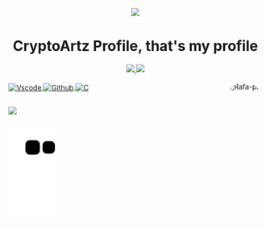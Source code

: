 <p align="center" style="border-radius:100%"><img height="auto" width="20%"  src="https://www.flaticon.com/premium-icon/icons/svg/1797/1797511.svg" ></p>
<div>
  <h1 align="center">CryptoArtz Profile, that's my profile</h1>
<div align="center">
  <a href="https://github.com/CryptoArtz">
  <img height="180em" src="https://github-readme-stats.vercel.app/api?username=CryptoArtz&show_icons=true&theme=dark&include_all_commits=true&count_private=true"/>
  <img height="200em"src="https://github.com/CryptoArtz/images/blob/main/h264-1--unscreen.gif"/>
</div>
<div style="display: inline_block"><br>
  <img align="center" alt="Vscode" height="30" width="40" src="https://cdn.jsdelivr.net/gh/devicons/devicon/icons/vscode/vscode-original.svg">
  <img align="center" alt="Github" height="39" width="40" src="https://github.com/duribeiro/duribeiro/blob/main/assets/GitHub.png">
   <img align="center" alt="C" height="38" width="39" src="https://cdn.jsdelivr.net/gh/devicons/devicon/icons/c/c-original.svg">
  <img align="right" alt="Rafa-pic" height="200" style="border-radius:50px;" src="https://github.com/CryptoArtz/images/blob/main/globe-900.h264(1)(2).gif">
</div>
  
  ##
 
<div>  
  <a href = "mailto:contatorafaballerini@gmail.com"><img src="https://img.shields.io/badge/-Gmail-%23333?style=for-the-badge&logo=gmail&logoColor=white" target="_blank"></a>
 
  ![Snake animation](https://github.com/rafaballerini/rafaballerini/blob/output/github-contribution-grid-snake.svg)
 
</div>
